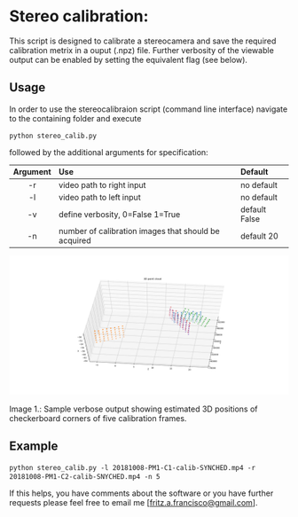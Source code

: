 # Stereo calibration:

This script is designed to calibrate a stereocamera and save the 
required calibration metrix in a ouput (.npz) file. Further verbosity of 
the viewable output can be enabled by setting the equivalent flag (see 
below).

## Usage

In order to use the stereocalibraion script (command line interface) 
navigate to the 
containing folder and execute
```
python stereo_calib.py
```
followed by the additional arguments for specification:

|Argument       | Use           |Default |
|:-------------: |:-------------| :-----|
|-r|video path to right input |no default|
|-l|video path to left input|no default|
|-v|define verbosity, 0=False 1=True |default False|
|-n|number of calibration images that should be acquired|default 20|

<img 
src="https://github.com/EduSampaio/OctoFishProject/blob/master/checkerboard_positions.png" 
width="800">

Image 1.: Sample verbose output showing estimated 3D positions of 
checkerboard corners of five calibration frames.

## Example

```
python stereo_calib.py -l 20181008-PM1-C1-calib-SYNCHED.mp4 -r 
20181008-PM1-C2-calib-SNYCHED.mp4 -n 5
```

If this helps, you have comments about the software or you have further 
requests please feel free to email me [fritz.a.francisco@gmail.com].
